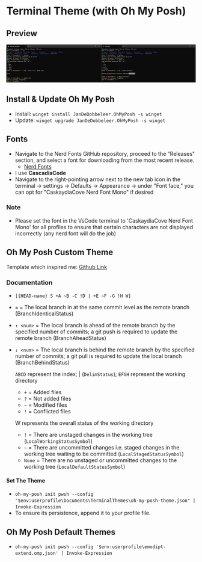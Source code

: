 # Terminal Theme (with Oh My Posh)

## Preview

![Preview](preview.png)

## Install & Update Oh My Posh

- Install: `winget install JanDeDobbeleer.OhMyPosh -s winget`
- Update: `winget upgrade JanDeDobbeleer.OhMyPosh -s winget`

## Fonts

- Navigate to the Nerd Fonts GitHub repository, proceed to the "Releases" section, and select a font for downloading from the most recent release.
  - [Nerd Fonts](https://github.com/ryanoasis/nerd-fonts/releases)
- I use **CascadiaCode**
- Navigate to the right-pointing arrow next to the new tab icon in the terminal -> settings -> Defaults -> Appearance -> under "Font face," you can opt for "CaskaydiaCove Nerd Font Mono" if desired

### Note

- Please set the font in the VsCode terminal to 'CaskaydiaCove Nerd Font Mono' for all profiles to ensure that certain characters are not displayed incorrectly (any nerd font will do the job)

## Oh My Posh Custom Theme

Template which inspired me: [Github Link](https://github.com/JanDeDobbeleer/oh-my-posh/blob/main/themes/emodipt-extend.omp.json)

### Documentation

- `[{HEAD-name} S +A ~B -C !D | +E ~F -G !H W]`
- `≡` = The local branch in at the same commit level as the remote branch (BranchIdenticalStatus)
- `↑ <num>` = The local branch is ahead of the remote branch by the specified number of commits; a git push is required to update the remote branch (BranchAheadStatus)
- `↓ <num>` = The local branch is behind the remote branch by the specified number of commits; a git pull is required to update the local branch (BranchBehindStatus)

    `ABCD` represent the index; | (`DelimStatus`); `EFGH` represent the working directory
  
  - `+` = Added files
  - `?` = Not added files
  - `~` = Modified files
  - `!` = Conflicted files

  W represents the overall status of the working directory

  - `!` = There are unstaged changes in the working tree (`LocalWorkingStatusSymbol`)
  - `~` = There are uncommitted changes i.e. staged changes in the working tree waiting to be committed (`LocalStagedStatusSymbol`)
  - `None` = There are no unstaged or uncommitted changes to the working tree (`LocalDefaultStatusSymbol`)

#### Set The Theme

- `oh-my-posh init pwsh --config "$env:userprofile\Documents\TerminalThemes\oh-my-posh-theme.json" | Invoke-Expression`
- To ensure its persistence, append it to your profile file.

## Oh My Posh Default Themes

- `oh-my-posh init pwsh --config '$env:userprofile\emodipt-extend.omp.json' | Invoke-Expression`
